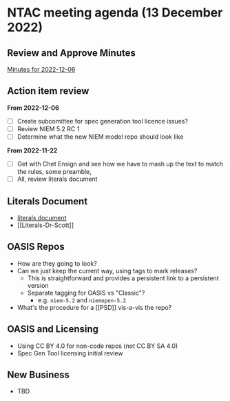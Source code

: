 
# NTAC meeting agenda (13 December 2022)

## Review and Approve Minutes

[Minutes for 2022-12-06](2022-12-06-minutes.md)

## Action item review

**From 2022-12-06**

- [ ] Create subcomittee for spec generation tool licence issues?
- [ ] Review NIEM 5.2 RC 1
- [ ] Determine what the new NIEM model repo should look like

**From 2022-11-22**

- [ ] Get with Chet Ensign and see how we have to mash up the text to match the rules, some preamble,
- [ ] All, review literals document

## Literals Document

- [literals document](../documents/Literals-221124.md)
- [[Literals-Dr-Scott]]

## OASIS Repos

- How are they going to look?
- Can we just keep the current way, using tags to mark releases?
  - This is straightforward and provides a persistent link to a persistent version
  - Separate tagging for OASIS vs "Classic"?
    - e.g. `niem-5.2` and `niemopen-5.2`
- What's the procedure for a [[PSD]] vis-a-vis the repo?

## OASIS and Licensing

- Using CC BY 4.0 for non-code repos (_not_ CC BY SA 4.0)
- Spec Gen Tool licensing initial review

## New Business

- TBD


